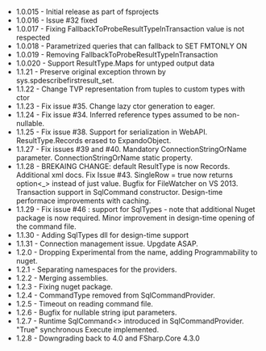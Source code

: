 * 1.0.015 - Initial release as part of fsprojects
* 1.0.016 - Issue #32 fixed
* 1.0.017 - Fixing FallbackToProbeResultTypeInTransaction value is not respected
* 1.0.018 - Parametrized queries that can fallback to SET FMTONLY ON
* 1.0.019 - Removing FallbackToProbeResultTypeInTransaction
* 1.0.020 - Support ResultType.Maps for untyped output data
* 1.1.21 - Preserve original exception thrown by sys.spdescribefirstresult_set.
* 1.1.22 - Change TVP representation from tuples to custom types with ctor
* 1.1.23 - Fix issue #35. Change lazy ctor generation to eager.
* 1.1.24 - Fix issue #34. Inferred reference types assumed to be non-nullable.
* 1.1.25 - Fix issue #38. Support for serialization in WebAPI. ResultType.Records erased to ExpandoObject.
* 1.1.27 - Fix issues #39 and #40. Mandatory ConnectionStringOrName parameter. ConnectionStringOrName static property.
* 1.1.28 - BREKAING CHANGE: default ResultType is now Records. Additional xml docs. Fix Issue #43. SingleRow = true now returns option<_> instead of just value. Bugfix for FileWatcher on VS 2013. Transaction support in SqlCommand constructor. Design-time performace improvements with caching.
* 1.1.29 - Fix issue #46 : support for SqlTypes - note that additional Nuget package is now required. Minor improvement in design-time opening of the command file.
* 1.1.30 - Adding SqlTypes dll for design-time support
* 1.1.31 - Connection management issue. Upgdate ASAP.
* 1.2.0 - Dropping Experimental from the name, adding Programmability to nuget.
* 1.2.1 - Separating namespaces for the providers.
* 1.2.2 - Merging assemblies.
* 1.2.3 - Fixing nuget package.
* 1.2.4 - CommandType removed from SqlCommandProvider.
* 1.2.5 - Timeout on reading command file.
* 1.2.6 - Bugfix for nullable string iput parameters.
* 1.2.7 - Runtime SqlCommand<> introduced in SqlCommandProvider. "True" synchronous Execute implemented.
* 1.2.8 - Downgrading back to 4.0 and FSharp.Core 4.3.0